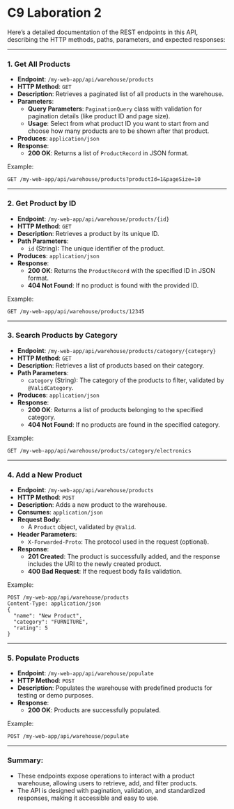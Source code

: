 # C9 Laboration 2

Here’s a detailed documentation of the REST endpoints in this API, describing the HTTP methods, paths, parameters, and expected responses:

---

### 1. **Get All Products**
   - **Endpoint**: `/my-web-app/api/warehouse/products`
   - **HTTP Method**: `GET`
   - **Description**: Retrieves a paginated list of all products in the warehouse.
   - **Parameters**:
     - **Query Parameters**: `PaginationQuery` class with validation for pagination details (like product ID and page size).
     - **Usage**: Select from what product ID you want to start from and choose how many products are to be shown after that product.
   - **Produces**: `application/json`
   - **Response**:
     - **200 OK**: Returns a list of `ProductRecord` in JSON format.

   Example:
   ```
   GET /my-web-app/api/warehouse/products?productId=1&pageSize=10
   ```

---

### 2. **Get Product by ID**
   - **Endpoint**: `/my-web-app/api/warehouse/products/{id}`
   - **HTTP Method**: `GET`
   - **Description**: Retrieves a product by its unique ID.
   - **Path Parameters**:
     - `id` (String): The unique identifier of the product.
   - **Produces**: `application/json`
   - **Response**:
     - **200 OK**: Returns the `ProductRecord` with the specified ID in JSON format.
     - **404 Not Found**: If no product is found with the provided ID.

   Example:
   ```
   GET /my-web-app/api/warehouse/products/12345
   ```

---

### 3. **Search Products by Category**
   - **Endpoint**: `/my-web-app/api/warehouse/products/category/{category}`
   - **HTTP Method**: `GET`
   - **Description**: Retrieves a list of products based on their category.
   - **Path Parameters**:
     - `category` (String): The category of the products to filter, validated by `@ValidCategory`.
   - **Produces**: `application/json`
   - **Response**:
     - **200 OK**: Returns a list of products belonging to the specified category.
     - **404 Not Found**: If no products are found in the specified category.

   Example:
   ```
   GET /my-web-app/api/warehouse/products/category/electronics
   ```

---

### 4. **Add a New Product**
   - **Endpoint**: `/my-web-app/api/warehouse/products`
   - **HTTP Method**: `POST`
   - **Description**: Adds a new product to the warehouse.
   - **Consumes**: `application/json`
   - **Request Body**:
     - A `Product` object, validated by `@Valid`.
   - **Header Parameters**:
     - `X-Forwarded-Proto`: The protocol used in the request (optional).
   - **Response**:
     - **201 Created**: The product is successfully added, and the response includes the URI to the newly created product.
     - **400 Bad Request**: If the request body fails validation.

   Example:
   ```
   POST /my-web-app/api/warehouse/products
   Content-Type: application/json
   {
     "name": "New Product",
     "category": "FURNITURE",
     "rating": 5
   }
   ```

---

### 5. **Populate Products**
   - **Endpoint**: `/my-web-app/api/warehouse/populate`
   - **HTTP Method**: `POST`
   - **Description**: Populates the warehouse with predefined products for testing or demo purposes.
   - **Response**:
     - **200 OK**: Products are successfully populated.

   Example:
   ```
   POST /my-web-app/api/warehouse/populate
   ```

---

### Summary:
- These endpoints expose operations to interact with a product warehouse, allowing users to retrieve, add, and filter products.
- The API is designed with pagination, validation, and standardized responses, making it accessible and easy to use.
  
